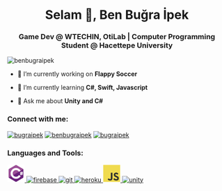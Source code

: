<h1 align="center">Selam 👋, Ben Buğra İpek</h1>
<h3 align="center">Game Dev @ WTECHIN, OtiLab | Computer Programming Student @ Hacettepe University</h3>

<p align="left"> <img src="https://komarev.com/ghpvc/?username=benbugraipek&label=Profile%20views&color=0e75b6&style=flat" alt="benbugraipek" /> </p>

- 🔭 I’m currently working on **Flappy Soccer**

- 🌱 I’m currently learning **C#, Swift, Javascript**

- 💬 Ask me about **Unity and C#**

<h3 align="left">Connect with me:</h3>
<p align="left">
<a href="https://linkedin.com/in/bugraipek" target="blank"><img align="center" src="https://raw.githubusercontent.com/rahuldkjain/github-profile-readme-generator/master/src/images/icons/Social/linked-in-alt.svg" alt="bugraipek" height="30" width="40" /></a>
<a href="https://instagram.com/benbugraipek" target="blank"><img align="center" src="https://raw.githubusercontent.com/rahuldkjain/github-profile-readme-generator/master/src/images/icons/Social/instagram.svg" alt="benbugraipek" height="30" width="40" /></a>
<a href="https://discord.gg/bugraipek" target="blank"><img align="center" src="https://raw.githubusercontent.com/rahuldkjain/github-profile-readme-generator/master/src/images/icons/Social/discord.svg" alt="bugraipek" height="30" width="40" /></a>
</p>

<h3 align="left">Languages and Tools:</h3>
<p align="left"> <a href="https://www.w3schools.com/cs/" target="_blank" rel="noreferrer"> <img src="https://raw.githubusercontent.com/devicons/devicon/master/icons/csharp/csharp-original.svg" alt="csharp" width="40" height="40"/> </a> <a href="https://firebase.google.com/" target="_blank" rel="noreferrer"> <img src="https://www.vectorlogo.zone/logos/firebase/firebase-icon.svg" alt="firebase" width="40" height="40"/> </a> <a href="https://git-scm.com/" target="_blank" rel="noreferrer"> <img src="https://www.vectorlogo.zone/logos/git-scm/git-scm-icon.svg" alt="git" width="40" height="40"/> </a> <a href="https://heroku.com" target="_blank" rel="noreferrer"> <img src="https://www.vectorlogo.zone/logos/heroku/heroku-icon.svg" alt="heroku" width="40" height="40"/> </a> <a href="https://developer.mozilla.org/en-US/docs/Web/JavaScript" target="_blank" rel="noreferrer"> <img src="https://raw.githubusercontent.com/devicons/devicon/master/icons/javascript/javascript-original.svg" alt="javascript" width="40" height="40"/> </a> <a href="https://unity.com/" target="_blank" rel="noreferrer"> <img src="https://www.vectorlogo.zone/logos/unity3d/unity3d-icon.svg" alt="unity" width="40" height="40"/> </a> </p>
